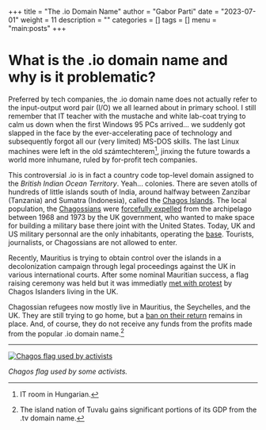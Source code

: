 +++
title = "The .io Domain Name"
author = "Gabor Parti"
date = "2023-07-01"
weight = 11
description = ""
categories = []
tags = []
menu = "main:posts"
+++

# What is the .io domain name and why is it problematic?

Preferred by tech companies, the .io domain name does not actually refer to the input-output word pair (I/O) we all learned about in primary school. I still remember that IT teacher with the mustache and white lab-coat trying to calm us down when the first Windows 95 PCs arrived... we suddenly got slapped in the face by the ever-accelerating pace of technology and subsequently forgot all our (very limited) MS-DOS skills. The last Linux machines were left in the old számtechterem[^1], jinxing the future towards a world more inhumane, ruled by for-profit tech companies.

[^1]: IT room in Hungarian.

This controversial .io is in fact a country code top-level domain assigned to the *British Indian Ocean Territory*. Yeah... colonies. There are seven atolls of hundreds of little islands south of India, around halfway between Zanzibar (Tanzania) and Sumatra (Indonesia), called the [Chagos Islands](https://en.wikipedia.org/wiki/Chagos_Archipelago). The local population, the [Chagossians](https://en.wikipedia.org/wiki/Chagossians) were [forcefully expelled](https://en.wikipedia.org/wiki/Expulsion_of_the_Chagossians) from the archipelago between 1968 and 1973 by the UK government, who wanted to make space for building a military base there joint with the United States. Today, UK and US military personnal are the only inhabitants, operating the [base](https://en.wikipedia.org/wiki/Camp_Thunder_Cove). Tourists, journalists, or Chagossians are not allowed to enter.

Recently, Mauritius is trying to obtain control over the islands in a decolonization campaign through legal proceedings against the UK in various international courts. After some nominal Mauritian success, a flag raising ceremony was held but it was immediatly [met with protest](https://www.itv.com/news/meridian/2022-02-14/chagos-islanders-living-in-sussex-criticise-problematic-flag-raising) by Chagos Islanders living in the UK.

Chagossian refugees now mostly live in Mauritius, the Seychelles, and the UK. They are still trying to go home, but a [ban on their return](https://newint.org/features/web-exclusive/2016/07/05/uk-supreme-court-highlights-right-of-chagos-refugees-to-return) remains in place. And, of course, they do not receive any funds from the profits made from the popular .io domain name.[^2]

[^2]: The island nation of Tuvalu gains significant portions of its GDP from the .tv domain name.
---

[![Chagos flag used by activists](/images/chagos_ilois.png)](https://en.wikipedia.org/wiki/Chagossians#)

*Chagos flag used by some activists.*

